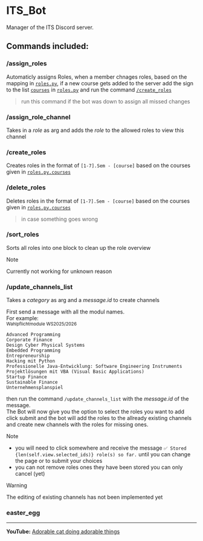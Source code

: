 # ITS_Bot  

Manager of the ITS Discord server.  

## Commands included:  


### /assign_roles

Automaticly assigns Roles, when a member chnages roles, based on the mapping in [``roles.py``](https://github.com/KonneBOT/its_bot/blob/main/roles.py), if a new course gets added to the server add the sign to the list [``courses``](https://github.com/KonneBOT/its_bot/blob/4fcea6afe1faac1ad660c704025322ef51843162/roles.py#L3C1-L3C45) in [``roles.py``](https://github.com/KonneBOT/its_bot/blob/main/roles.py) and run the command [``/create_roles``](#create_roles)

> run this command if the bot was down to assign all missed changes

### /assign_role_channel  

Takes in a *role* as arg and adds the *role* to the allowed roles to view this channel

### /create_roles 

Creates roles in the format of ``[1-7].Sem - [course]`` based on the courses given in [``roles.py.courses``](https://github.com/KonneBOT/its_bot/blob/4fcea6afe1faac1ad660c704025322ef51843162/roles.py#L3C1-L3C45)

### /delete_roles  

Deletes roles in the format of ``[1-7].Sem - [course]`` based on the courses given in [``roles.py.courses``](https://github.com/KonneBOT/its_bot/blob/4fcea6afe1faac1ad660c704025322ef51843162/roles.py#L3C1-L3C45) 

> in case something goes wrong

### /sort_roles  

Sorts all roles into one block to clean up the role overview

> [!NOTE]
>Currently not working for unknown reason

### /update_channels_list 

Takes a *category* as arg and a *message.id* to create channels

First send a message with all the modul names.</br>
For example: </br>
<sub> Wahlpflichtmodule WS2025/2026</sub>
```
Advanced Programming
Corporate Finance
Design Cyber Physical Systems
Embedded Programming
Entrepreneurship 
Hacking mit Python
Professionelle Java-Entwicklung: Software Engineering Instruments
Projektlösungen mit VBA (Visual Basic Applications)
Startup Finance
Sustainable Finance
Unternehmensplanspiel
```
then run the command ``/update_channels_list`` with the *message.id* of the message.</br>
The Bot will now give you the option to select the roles you want to add</br>
click submit and the bot will add the roles to the allready existing channels and create new channels with the roles for missing ones.

> [!NOTE]
> + you will need to click somewhere and receive the message ``✅ Stored {len(self.view.selected_ids)} role(s) so far.`` until you can change the page or to submit your choices
> + you can not remove roles ones they have been stored you can only cancel (yet)

> [!WARNING]
> The editing of existing channels has not been implemented yet 

### easter_egg  

---

**YouTube:** [Adorable cat doing adorable things](https://www.youtube.com/watch?v=VZrDxD0Za9I&pp=ygUiYWRvcmFibGUgY2F0IGRvaW5nIGFkb3JhYmxlIHRoaW5ncw%3D%3D)  
